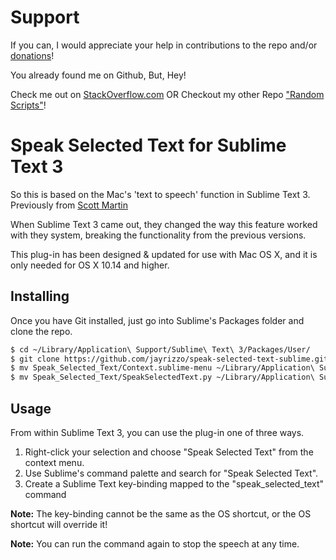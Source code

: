 # Support
If you can, I would appreciate your help in contributions to the repo and/or [donations](https://www.paypal.com/paypalme2/JeromieK?st3_text_to_speech_mac)!

You already found me on Github, But, Hey!

Check me out on [StackOverflow.com](https://stackoverflow.com/users/1896134/jayrizzo) OR
Checkout my other Repo ["Random Scripts"](https://github.com/JayRizzo/Random_Scripts)!

# Speak Selected Text for Sublime Text 3

So this is based on the Mac's 'text to speech' function in Sublime Text 3.
Previously from [Scott Martin](https://github.com/scottmartin/speak-selected-text-sublime)

When Sublime Text 3 came out, they changed the way this feature worked with they system, breaking the functionality from the previous versions.

This plug-in has been designed & updated for use with Mac OS X, and it is only needed for OS X 10.14 and higher.


## Installing

Once you have Git installed, just go into Sublime's Packages folder and clone the repo.

```bash
$ cd ~/Library/Application\ Support/Sublime\ Text\ 3/Packages/User/
$ git clone https://github.com/jayrizzo/speak-selected-text-sublime.git "Speak_Selected_Text"
$ mv Speak_Selected_Text/Context.sublime-menu ~/Library/Application\ Support/Sublime\ Text\ 3/Packages/User/Context.sublime-menu
$ mv Speak_Selected_Text/SpeakSelectedText.py ~/Library/Application\ Support/Sublime\ Text\ 3/Packages/User/SpeakSelectedText.py
```

## Usage

From within Sublime Text 3, you can use the plug-in one of three ways.

1. Right-click your selection and choose "Speak Selected Text" from the context menu.
2. Use Sublime's command palette and search for "Speak Selected Text".
3. Create a Sublime Text key-binding mapped to the "speak_selected_text" command

**Note:** The key-binding cannot be the same as the OS shortcut, or the OS shortcut will override it!

**Note:** You can run the command again to stop the speech at any time.
